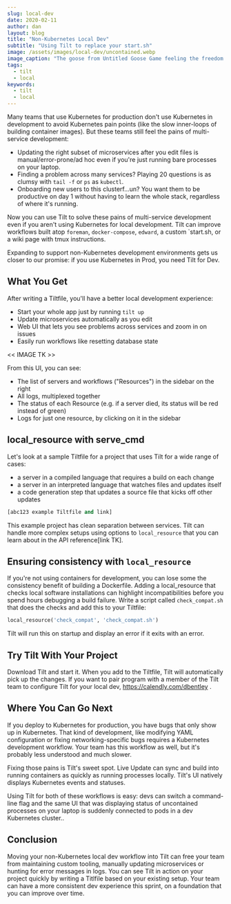 ```yaml
---
slug: local-dev
date: 2020-02-11
author: dan
layout: blog
title: "Non-Kubernetes Local Dev"
subtitle: "Using Tilt to replace your start.sh"
image: /assets/images/local-dev/uncontained.webp
image_caption: "The goose from Untitled Goose Game feeling the freedom of not being in a container anymore."
tags:
  - tilt
  - local
keywords:
  - tilt
  - local
---
```


Many teams that use Kubernetes for production don't use Kubernetes in development to avoid Kubernetes pain points (like the slow inner-loops of building container images). But these teams still feel the pains of multi-service development:
* Updating the right subset of microservices after you edit files is manual/error-prone/ad hoc even if you're just running bare processes on your laptop.
* Finding a problem across many services? Playing 20 questions is as clumsy with `tail -f` or `ps` as `kubectl`.
* Onboarding new users to this clusterf...un? You want them to be productive on day 1 without having to learn the whole stack, regardless of where it's running.

Now you can use Tilt to solve these pains of multi-service development even if you aren't using Kubernetes for local development. Tilt can improve workflows built atop `foreman`, `docker-compose`, `edward`, a custom `start.sh, or a wiki page with tmux instructions.

Expanding to support non-Kubernetes development environments gets us closer to our promise: if you use Kubernetes in Prod, you need Tilt for Dev.

## What You Get

After writing a Tiltfile, you'll have a better local development experience:
* Start your whole app just by running `tilt up`
* Update microservices automatically as you edit
* Web UI that lets you see problems across services and zoom in on issues
* Easily run workflows like resetting database state

<< IMAGE TK >>

From this UI, you can see:
* The list of servers and workflows ("Resources") in the sidebar on the right
* All logs, multiplexed together
* The status of each Resource (e.g. if a server died, its status will be red instead of green)
* Logs for just one resource, by clicking on it in the sidebar

## local_resource with serve_cmd
Let's look at a sample Tiltfile for a project that uses Tilt for a wide range of cases:
* a server in a compiled language that requires a build on each change
* a server in an interpreted language that watches files and updates itself
* a code generation step that updates a source file that kicks off other updates

```python
[abc123 example Tiltfile and link]
```

This example project has clean separation between services. Tilt can handle more complex setups using options to `local_resource` that you can learn about in the API reference[link TK].

## Ensuring consistency with `local_resource`
If you're not using containers for development, you can lose some the consistency benefit of building a Dockerfile. Adding a local_resource that checks local software installations can highlight incompatibilities before you spend hours debugging a build failure. Write a script called `check_compat.sh` that does the checks and add this to your Tiltfile:
```python
local_resource('check_compat', 'check_compat.sh')
```

Tilt will run this on startup and display an error if it exits with an error.

## Try Tilt With Your Project
Download Tilt and start it. When you add to the Tiltfile, Tilt will automatically pick up the changes. If you want to pair program with a member of the Tilt team to configure Tilt for your local dev, https://calendly.com/dbentley . <More contact info>

## Where You Can Go Next
If you deploy to Kubernetes for production, you have bugs that only show up in Kubernetes. That kind of development, like modifying YAML configuration or fixing networking-specific bugs requires a Kubernetes development workflow. Your team has this workflow as well, but it's probably less understood and much slower.

Fixing those pains is Tilt's sweet spot. Live Update can sync and build into running containers as quickly as running processes locally. Tilt's UI natively displays Kubernetes events and statuses.

Using Tilt for both of these workflows is easy: devs can switch a command-line flag and the same UI that was displaying status of uncontained processes on your laptop is suddenly connected to pods in a dev Kubernetes cluster..

## Conclusion
Moving your non-Kubernetes local dev workflow into Tilt can free your team from maintaining custom tooling, manually updating microservices or hunting for error messages in logs. You can see Tilt in action on your project quickly by writing a Titlfile based on your existing setup. Your team can have a more consistent dev experience this sprint, on a foundation that you can improve over time.
